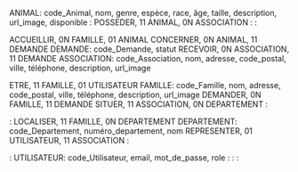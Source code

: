 ANIMAL: code_Animal, nom, genre, espèce, race, âge, taille, description, url_image, disponible
:
POSSEDER, 11 ANIMAL, 0N ASSOCIATION
:
:

ACCUEILLIR, 0N FAMILLE, 01 ANIMAL
CONCERNER, 0N ANIMAL, 11 DEMANDE
DEMANDE: code_Demande, statut
RECEVOIR, 0N ASSOCIATION, 11 DEMANDE
ASSOCIATION: code_Association, nom, adresse, code_postal, ville, téléphone, description, url_image

ETRE, 11 FAMILLE, 01 UTILISATEUR
FAMILLE: code_Famille, nom, adresse, code_postal, ville, téléphone, description, url_image
DEMANDER, 0N FAMILLE, 11 DEMANDE
SITUER, 11 ASSOCIATION, 0N DEPARTEMENT
:

:
LOCALISER, 11 FAMILLE, 0N DEPARTEMENT
DEPARTEMENT: code_Departement, numéro_departement, nom
REPRESENTER, 01 UTILISATEUR, 11 ASSOCIATION
:

:
UTILISATEUR: code_Utilisateur, email, mot_de_passe, role
:
:
:

